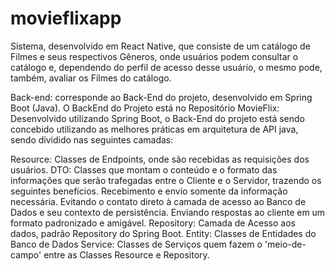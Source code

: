 # movieflixapp

Sistema, desenvolvido em React Native, que consiste de um catálogo de Filmes e seus respectivos Gêneros, onde usuários podem consultar o catálogo e, dependendo do perfil de acesso desse usuário, o mesmo pode, também, avaliar os Filmes do catálogo.

Back-end: corresponde ao Back-End do projeto, desenvolvido em Spring Boot (Java). O BackEnd do Projeto está no Repositório MovieFlix:
Desenvolvido utilizando Spring Boot, o Back-End do projeto está sendo concebido utilizando as melhores práticas em arquitetura de API java, sendo dividido nas seguintes camadas:

Resource: Classes de Endpoints, onde são recebidas as requisições dos usuários.
DTO: Classes que montam o conteúdo e o formato das informações que serão trafegadas entre o Cliente e o Servidor, trazendo os seguintes benefícios.
Recebimento e envio somente da informação necessária.
Evitando o contato direto à camada de acesso ao Banco de Dados e seu contexto de persistência.
Enviando respostas ao cliente em um formato padronizado e amigável.
Repository: Camada de Acesso aos dados, padrão Repository do Spring Boot.
Entity: Classes de Entidades do Banco de Dados
Service: Classes de Serviços quem fazem o 'meio-de-campo' entre as Classes Resource e Repository.
